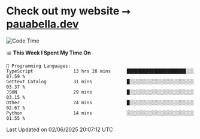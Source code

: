 # Check out my website ⭢ [pauabella.dev](https://pauabella.dev)

<!--START_SECTION:waka-->
![Code Time](http://img.shields.io/badge/Code%20Time-4%2C490%20hrs%2030%20mins-blue)

📊 **This Week I Spent My Time On** 

```text
💬 Programming Languages: 
TypeScript               13 hrs 28 mins      ██████████████████████░░░   87.59 % 
Gettext Catalog          31 mins             █░░░░░░░░░░░░░░░░░░░░░░░░   03.37 % 
JSON                     29 mins             █░░░░░░░░░░░░░░░░░░░░░░░░   03.15 % 
Other                    24 mins             █░░░░░░░░░░░░░░░░░░░░░░░░   02.67 % 
Python                   14 mins             ░░░░░░░░░░░░░░░░░░░░░░░░░   01.55 % 
```


 Last Updated on 02/06/2025 20:07:12 UTC
<!--END_SECTION:waka-->
